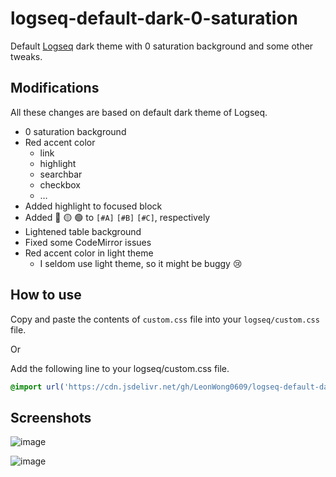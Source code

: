 # logseq-default-dark-0-saturation

Default [Logseq](https://logseq.com/) dark theme with 0 saturation background and some other tweaks.

## Modifications

All these changes are based on default dark theme of Logseq.

- 0 saturation background
- Red accent color
  - link
  - highlight
  - searchbar
  - checkbox
  - …
- Added highlight to focused block
- Added 🔴 🟡 🟢 to `[#A]` `[#B]` `[#C]`, respectively
- Lightened table background
- Fixed some CodeMirror issues
- Red accent color in light theme
  - I seldom use light theme, so it might be buggy 😢

## How to use

Copy and paste the contents of `custom.css` file into your `logseq/custom.css` file.

Or

Add the following line to your logseq/custom.css file.

```css
@import url('https://cdn.jsdelivr.net/gh/LeonWong0609/logseq-default-dark-0-saturation@main/custom.css');
```

## Screenshots

![image](https://user-images.githubusercontent.com/58762081/120082075-8839b000-c0f3-11eb-8598-eb0259ecfec0.png)

![image](https://user-images.githubusercontent.com/58762081/120082135-d2229600-c0f3-11eb-8168-9d88fc817345.png)
